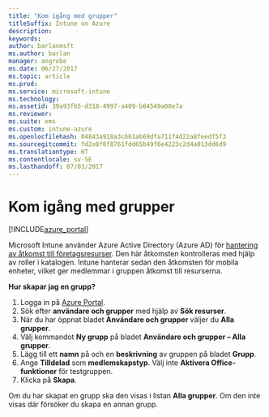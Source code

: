 ```yaml
---
title: "Kom igång med grupper"
titleSuffix: Intune on Azure
description: 
keywords: 
author: barlanmsft
ms.author: barlan
manager: angrobe
ms.date: 06/27/2017
ms.topic: article
ms.prod: 
ms.service: microsoft-intune
ms.technology: 
ms.assetid: 39a93fb5-d318-4997-a409-b64549a00e7a
ms.reviewer: 
ms.suite: ems
ms.custom: intune-azure
ms.openlocfilehash: 04843a918a3c661ab69dfa711f4d22a8feedf5f3
ms.sourcegitcommit: fd2e8f6f8761fdd65b49f6e4223c2d4a013dd6d9
ms.translationtype: HT
ms.contentlocale: sv-SE
ms.lasthandoff: 07/03/2017
---
```

# <a name="get-started-with-groups"></a>Kom igång med grupper

[!INCLUDE[azure_portal](./includes/azure_portal.md)]

[](./media/generic-users-groups.png)

Microsoft Intune använder Azure Active Directory (Azure AD) för [hantering av åtkomst till företagsresurser](https://docs.microsoft.com/azure/active-directory/active-directory-manage-groups). Den här åtkomsten kontrolleras med hjälp av roller i katalogen. Intune hanterar sedan den åtkomsten för mobila enheter, vilket ger medlemmar i gruppen åtkomst till resurserna.

__Hur skapar jag en grupp?__

1. Logga in på [Azure Portal](https://portal.azure.com).
2. Sök efter **användare och grupper** med hjälp av **Sök resurser**.
3. När du har öppnat bladet **Användare och grupper** väljer du **Alla grupper**.
4. Välj kommandot **Ny grupp** på bladet **Användare och grupper – Alla grupper**.
5. Lägg till ett **namn** på och en **beskrivning** av gruppen på bladet **Grupp**.
6. Ange **Tilldelad** som **medlemskapstyp**. Välj inte **Aktivera Office-funktioner** för testgruppen.
7. Klicka på **Skapa**.

Om du har skapat en grupp ska den visas i listan **Alla grupper**. Om den inte visas där försöker du skapa en annan grupp.
